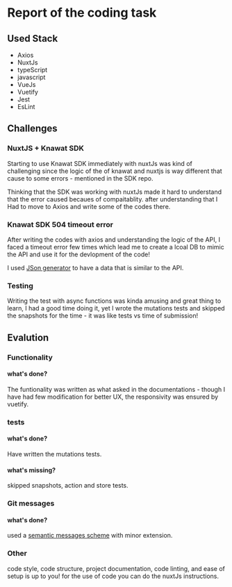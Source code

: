 # Report of the coding task 

## Used Stack 

- Axios 
- NuxtJs
- typeScript
- javascript 
- VueJs
- Vuetify
- Jest 
- EsLint 

## Challenges 

### NuxtJS + Knawat SDK

Starting to use Knawat SDK immediately with nuxtJs was kind of challenging since the logic of the of knawat and nuxtjs is way different that cause to some errors - mentioned in the SDK repo.

Thinking that the SDK was working with nuxtJs made it hard to understand that the error caused becaues of compaitablity. after understanding that I Had to move to Axios and write some of the codes there.


### Knawat SDK 504 timeout error 

After writing the codes with axios and understanding the logic of the API, I faced a timeout error few times which lead me to create a lcoal DB to mimic the API and use it for the devlopment of the code! 

I used [JSon generator](https://next.json-generator.com/) to have a data that is similar to the API. 

### Testing 

Writing the test with async functions was kinda amusing and great thing to learn, I had a good time doing it, yet I wrote the mutations tests and skipped the snapshots for the time - it was like tests vs time of submission! 

## Evalution 

### Functionality 

#### what's done? 

The funtionality was written as what asked in the documentations - though I have had few modification for better UX, the responsivity was ensured by vuetify. 

### tests 

#### what's done? 

Have written the mutations tests. 
#### what's missing? 

skipped snapshots, action and store tests. 

### Git messages 

#### what's done? 

used a [semantic messages scheme](https://gist.github.com/joshbuchea/6f47e86d2510bce28f8e7f42ae84c716)  with minor extension.


###  Other 

code style, code structure, project documentation, code linting, and ease of setup  is up to you! 
for the use of code you can do the nuxtJs instructions. 
